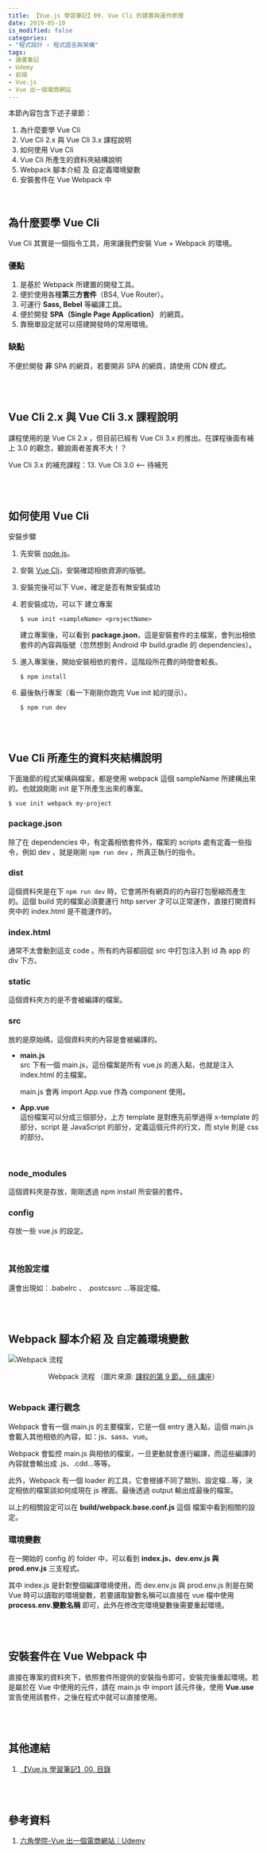 ```yaml
---
title: 【Vue.js 學習筆記】09. Vue Cli 的建置與運作原理
date: 2019-05-10
is_modified: false
categories:
- "程式設計 › 程式語言與架構"
tags:
- 讀書筆記
- Udemy 
- 前端
- Vue.js
- Vue 出一個電商網站
--- 
```


本節內容包含下述子章節：
 
 1.  為什麼要學 Vue Cli
 2.  Vue Cli 2.x 與 Vue Cli 3.x 課程說明
 3.  如何使用 Vue Cli
 4.  Vue Cli 所產生的資料夾結構說明
 5.  Webpack 腳本介紹 及 自定義環境變數
 6.  安裝套件在 Vue Webpack 中

<!--more-->
<br>

## 為什麼要學 Vue Cli
Vue Cli 其實是一個指令工具，用來讓我們安裝 Vue + Webpack 的環境。

### 優點
1. 是基於 Webpack 所建置的開發工具。
2. 便於使用各種**第三方套件**（BS4, Vue Router）。
3. 可運行 **Sass, Bebel** 等編譯工具。
4. 便於開發 **SPA（Single Page Application）** 的網頁。
5. 靠簡單設定就可以搭建開發時的常用環境。

### 缺點
不便於開發 **非** SPA 的網頁，若要開非 SPA 的網頁，請使用  CDN 模式。 

<br><br>

## Vue Cli 2.x 與 Vue Cli 3.x 課程說明

課程使用的是 Vue Cli 2.x ，但目前已經有 Vue Cli 3.x 的推出。在課程後面有補上 3.0 的觀念，聽說兩者差異不大！？

Vue Cli 3.x 的補充課程：13. Vue Cli 3.0 <-- 待補充


<br><br>

## 如何使用 Vue Cli
安裝步驟
1. 先安裝 [node.js](https://nodejs.org/en/)。  

2. 安裝 [Vue Cli](https://github.com/vuejs/vue-cli)，安裝確認相依資源的版號。  

3. 安裝完後可以下 Vue，確定是否有無安裝成功  

4. 若安裝成功，可以下 建立專案  
    ```shell
    $ vue init <sampleName> <projectName>
    ```

    建立專案後，可以看到 **package.json**，這是安裝套件的主檔案，會列出相依套件的內容與版號（忽然想到 Android 中 build.gradle 的 dependencies）。

6. 進入專案後，開始安裝相依的套件，這階段所花費的時間會較長。  
    ```shell
    $ npm install
    ```

7. 最後執行專案（看一下剛剛你跑完 Vue init 給的提示）。  
    ```shell
    $ npm run dev 
    ```

 
<br><br>

## Vue Cli 所產生的資料夾結構說明

<div class="alert info">
下面幾節的程式架構與檔案，都是使用 webpack 這個 sampleName 所建構出來的。也就說剛剛 init 是下所產生出來的專案。
</div>

```shell
$ vue init webpack my-project
```

### **package.json**

除了在 dependencies 中，有定義相依套件外，檔案的 scripts 處有定義一些指令，例如 dev ，就是剛剛 ``npm run dev`` ，所真正執行的指令。
<br>

### **dist**
這個資料夾是在下 ``npm run dev``  時，它會將所有網頁的的內容打包壓縮而產生的。這個 build 完的檔案必須要運行 http server  才可以正常運作，直接打開資料夾中的 index.html 是不能運作的。
<br>

###  **index.html**
通常不太會動到這支 code 。所有的內容都回從 src 中打包注入到 id 為 app 的 div 下方。
<br>

### **static**
這個資料夾方的是不會被編譯的檔案。
<br>

### **src**
放的是原始碼，這個資料夾的內容是會被編譯的。
- **main.js**  
    src 下有一個 main.js，這份檔案是所有 vue.js 的進入點，也就是注入 index.html 的主檔案。

    main.js 會再 import App.vue 作為 component 使用。

- **App.vue**  
    這份檔案可以分成三個部分，上方 template 是對應先前學過得 x-template 的部分，script 是 JavaScript 的部分，定義這個元件的行文，而 style 則是 css 的部分。

<br>

### **node_modules**
這個資料夾是存放，剛剛透過 npm install 所安裝的套件。
<br>

### **config**
存放一些 vue.js 的設定。

<br>

### 其他設定檔
還會出現如：.babelrc 、 .postcssrc ...等設定檔。

<br><br>

## Webpack 腳本介紹 及 自定義環境變數

![Webpack 流程](https://i.imgur.com/bjYe2nN.png)
<center class="imgtext"> Webpack 流程 （圖片來源: <a href="https://www.udemy.com/vue-hexschool/" class="imgtext">課程的第 9 節， 68 講座</a>）</center>
<br>

### **Webpack 運行觀念**
Webpack 會有一個 main.js 的主要檔案，它是一個 entry 進入點，這個 main.js 會載入其他相依的內容，如：js、sass、vue。

Webpack 會監控 main.js 與相依的檔案，一旦更動就會進行編譯，而這些編譯的內容就會輸出成 .js、.cdd...等等。

此外，Webpack 有一個 loader 的工具，它會根據不同了類別、設定檔...等，決定相依的檔案該如何成現在 js 裡面。最後透過 output 輸出成最後的檔案。

以上的相關設定可以在 **build/webpack.base.conf.js** 這個 檔案中看到相關的設定。
<br>

### **環境變數**
在一開始的 config 的 folder 中，可以看到 **index.js、dev.env.js 與 prod.env.js** 三支程式。

其中 index.js 是針對整個編譯環境使用，而 dev.env.js 與 prod.env.js 則是在開 Vue 時可以讀取的環境變數，若要讀取變數名稱可以直接在 vue 檔中使用 **process.env.變數名稱** 即可，此外在修改完環境變數後需要重起環境。

<br><br>

## 安裝套件在 Vue Webpack 中

直接在專案的資料夾下，依照套件所提供的安裝指令即可，安裝完後重起環境。若是屬於在 Vue 中使用的元件，請在 main.js 中 import 該元件後，使用 **Vue.use** 宣告使用該套件，之後在程式中就可以直接使用。
 
<br><br>

## 其他連結
1. [【Vue.js 學習筆記】00. 目錄](/Vue-Study-Notes-Contents/)

<br><br>

## 參考資料
1. [六角學院-Vue 出一個電商網站｜Udemy](https://www.udemy.com/vue-hexschool/) 